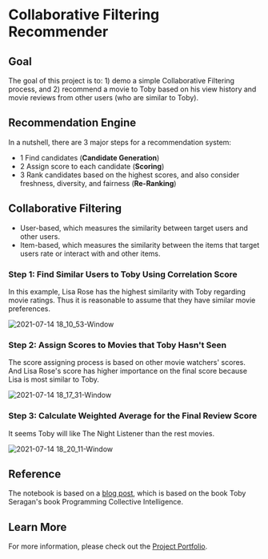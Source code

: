 # Collaborative Filtering Recommender

## Goal

The goal of this project is to: 1) demo a simple Collaborative Filtering process, and 2) recommend a movie to Toby based on his view history and movie reviews from other users (who are similar to Toby). 

## Recommendation Engine
In a nutshell, there are 3 major steps for a recommendation system:
- 1 Find candidates (**Candidate Generation**)
- 2 Assign score to each candidate (**Scoring**)
- 3 Rank candidates based on the highest scores, and also consider freshness, diversity, and fairness (**Re-Ranking**)

## Collaborative Filtering

- User-based, which measures the similarity between target users and other users.
- Item-based, which measures the similarity between the items that target users rate or interact with and other items.

### Step 1: Find Similar Users to Toby Using Correlation Score

In this example, Lisa Rose has the highest similarity with Toby regarding movie ratings. Thus it is reasonable to assume that they have similar movie preferences.

![2021-07-14 18_10_53-Window](https://user-images.githubusercontent.com/44503223/125704330-0615b017-e4e4-4172-8277-a088f0fb608e.png)

### Step 2: Assign Scores to Movies that Toby Hasn't Seen

The score assigning process is based on other movie watchers' scores. And Lisa Rose's score has higher importance on the final score because Lisa is most similar to Toby.

![2021-07-14 18_17_31-Window](https://user-images.githubusercontent.com/44503223/125704818-bfdc9e4b-320c-48c5-8830-082cdeb7a216.png)

### Step 3: Calculate Weighted Average for the Final Review Score

It seems Toby will like The Night Listener than the rest movies. 

![2021-07-14 18_20_11-Window](https://user-images.githubusercontent.com/44503223/125704957-84fc4457-be6d-4507-a4a4-533ad5e9e2c4.png)


## Reference

The notebook is based on a [blog post](http://tungwaiyip.info/2012/Collaborative%20Filtering.html), which is based on the book Toby Seragan's book Programming Collective Intelligence.

## Learn More

For more information, please check out the [Project Portfolio](https://tingting0618.github.io).

